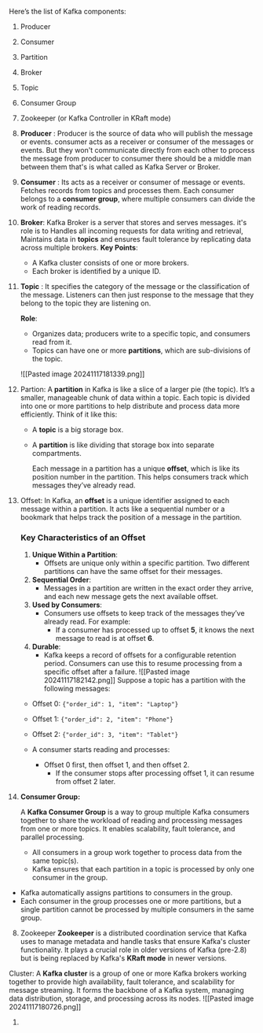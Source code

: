 Here’s the list of Kafka components:

1. Producer
2. Consumer
3. Partition
4. Broker
5. Topic
6. Consumer Group
7. Zookeeper (or Kafka Controller in KRaft mode)

1. **Producer** : Producer is the source of data who will publish the message or events. consumer  acts as a receiver or consumer of the messages or events. But they won't communicate directly from each other to process the message from producer to consumer there should be a middle man between them that's is what called as Kafka Server or Broker.
   
2. **Consumer** : Its acts as a receiver or consumer of message or events. Fetches records from topics and processes them. Each consumer belongs to a **consumer group**, where multiple consumers can divide the work of reading records.
   
3. **Broker**:  Kafka Broker is a server that stores and serves messages. it's role is to Handles all incoming requests for data writing and retrieval, Maintains data in **topics** and ensures fault tolerance by replicating data across multiple brokers.
    **Key Points**:
	- A Kafka cluster consists of one or more brokers.
	- Each broker is identified by a unique ID.
 4. **Topic** : It specifies the category of the message or the classification of the message. Listeners can then just response to the message that they belong to the topic they are listening on.
 
	**Role**:
	
	- Organizes data; producers write to a specific topic, and consumers read from it.
	- Topics can have one or more **partitions**, which are sub-divisions of the topic. 
	 
	![[Pasted image 20241117181339.png]]

5. Partion:
	A **partition** in Kafka is like a slice of a larger pie (the topic). It’s a smaller, manageable chunk of data within a topic. Each topic is divided into one or more partitions to help distribute and process data more efficiently.
	Think of it like this:
	- A **topic** is a big storage box.
	- A **partition** is like dividing that storage box into separate compartments.
	  
		Each message in a partition has a unique **offset**, which is like its position number in the partition. This helps consumers track which messages they’ve already read.
		
6. Offset: In Kafka, an **offset** is a unique identifier assigned to each message within a partition. It acts like a sequential number or a bookmark that helps track the position of a message in the partition.
   
   ### **Key Characteristics of an Offset**
	
	1. **Unique Within a Partition**:
	    - Offsets are unique only within a specific partition. Two different partitions can have the same offset for their messages.
	2. **Sequential Order**:
	    - Messages in a partition are written in the exact order they arrive, and each new message gets the next available offset.
	3. **Used by Consumers**:
	    - Consumers use offsets to keep track of the messages they’ve already read. For example:
	        - If a consumer has processed up to offset **5**, it knows the next message to read is at offset **6**.
	4. **Durable**:
	    - Kafka keeps a record of offsets for a configurable retention period. Consumers can use this to resume processing from a specific offset after a failure.
   ![[Pasted image 20241117182142.png]]
	Suppose a topic has a partition with the following messages:
											
	- Offset 0: `{"order_id": 1, "item": "Laptop"}`
	    
	- Offset 1: `{"order_id": 2, "item": "Phone"}`
	    
	- Offset 2: `{"order_id": 3, "item": "Tablet"}`
	    
	- A consumer starts reading and processes:
	    
	    - Offset 0 first, then offset 1, and then offset 2.
			- If the consumer stops after processing offset 1, it can resume from offset 2 later.
			  
7. **Consumer Group:**
   
   A **Kafka Consumer Group** is a way to group multiple Kafka consumers together to share the workload of reading and processing messages from one or more topics. It enables scalability, fault tolerance, and parallel processing.
   - All consumers in a group work together to process data from the same topic(s).
   - Kafka ensures that each partition in a topic is processed by only one consumer in the group.
  -  Kafka automatically assigns partitions to consumers in the group.
  - Each consumer in the group processes one or more partitions, but a single partition cannot be processed by multiple consumers in the same group.
    
    
8. Zookeeper
   **Zookeeper** is a distributed coordination service that Kafka uses to manage metadata and handle tasks that ensure Kafka's cluster functionality. It plays a crucial role in older versions of Kafka (pre-2.8) but is being replaced by Kafka's **KRaft mode** in newer versions.
    
    
  Cluster:
   A **Kafka cluster** is a group of one or more Kafka brokers working together to provide high availability, fault tolerance, and scalability for message streaming. It forms the backbone of a Kafka system, managing data distribution, storage, and processing across its nodes.
   ![[Pasted image 20241117180726.png]]
   
1. 